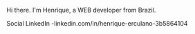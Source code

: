Hi there.
I'm  Henrique, a WEB developer from Brazil.

Social
LinkedIn -linkedin.com/in/henrique-erculano-3b5864104

